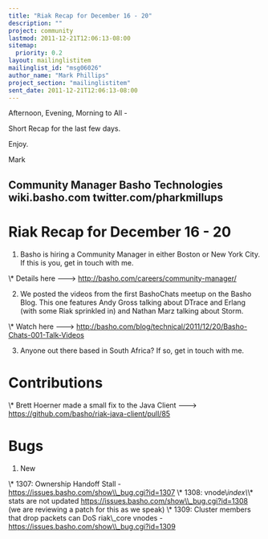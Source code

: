 ```yaml
---
title: "Riak Recap for December 16 - 20"
description: ""
project: community
lastmod: 2011-12-21T12:06:13-08:00
sitemap:
  priority: 0.2
layout: mailinglistitem
mailinglist_id: "msg06026"
author_name: "Mark Phillips"
project_section: "mailinglistitem"
sent_date: 2011-12-21T12:06:13-08:00
---
```



Afternoon, Evening, Morning to All -

Short Recap for the last few days.

Enjoy.

Mark

Community Manager
Basho Technologies
wiki.basho.com
twitter.com/pharkmillups
-----------------------------------

Riak Recap for December 16 - 20
========================

1) Basho is hiring a Community Manager in either Boston or New York
City. If this is you, get in touch with me.

\\* Details here ---&gt; http://basho.com/careers/community-manager/

2) We posted the videos from the first BashoChats meetup on the Basho
Blog. This one features Andy Gross talking about DTrace and Erlang
(with some Riak sprinkled in) and Nathan Marz talking about Storm.

\\* Watch here ---&gt;
http://basho.com/blog/technical/2011/12/20/Basho-Chats-001-Talk-Videos

3) Anyone out there based in South Africa? If so, get in touch with me.

# Contributions

\\* Brett Hoerner made a small fix to the Java Client ---&gt;
https://github.com/basho/riak-java-client/pull/85

# Bugs

1) New

\\* 1307: Ownership Handoff Stall - https://issues.basho.com/show\\_bug.cgi?id=1307
\\* 1308: vnode\\_index\\_\\* stats are not updated
https://issues.basho.com/show\\_bug.cgi?id=1308 (we are reviewing a
patch for this as we speak)
\\* 1309: Cluster members that drop packets can DoS riak\\_core vnodes -
https://issues.basho.com/show\\_bug.cgi?id=1309

